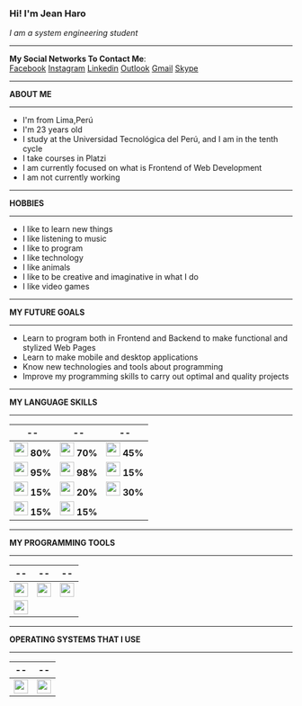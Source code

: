 ### Hi! I'm Jean Haro
*I am a system engineering student* 

------------

**My Social Networks To Contact Me**: <br>
<a href="https://www.facebook.com/jeanc.haroluyo/">Facebook</a> 
<a href="https://www.instagram.com/jeaanc98/">Instagram</a> 
<a href="https://www.linkedin.com/in/jean-carlos-haro-824a07217/">Linkedin</a>
<a href="mailto:JeanCHL98@hotmail.com">Outlook</a> 
<a href="mailto:jeanch447@gmail.com">Gmail</a>
<a href="https://join.skype.com/invite/kkrfllf4mX4U">Skype</a>

------------

**ABOUT ME**

------------

- I'm from Lima,Perú
- I'm 23  years old
- I study at the Universidad Tecnológica del Perú, and I am in the tenth cycle
- I take courses in Platzi 
- I am currently focused on what is Frontend of Web Development
- I am not currently working

------------

**HOBBIES**

------------

- I like to learn new things
- I like listening to music
- I like to program
- I like technology
- I like animals
- I like to be creative and imaginative in what I do
- I like video games

------------

**MY FUTURE GOALS**

------------

- Learn to program both in Frontend and Backend to make functional and stylized Web Pages
- Learn to make mobile and desktop applications
- Know new technologies and tools about programming
- Improve my programming skills to carry out optimal and quality projects

------------

**MY LANGUAGE SKILLS**

------------

-- | -- | --
----------- | ----------- | -----------
<img src="https://image.flaticon.com/icons/png/128/226/226269.png" width="25"> **80%** | <img src="https://cdn.iconscout.com/icon/free/png-256/css-131-722685.png" width="25"> **70%** | <img src="https://img2.freepng.es/20181209/yvf/kisspng-javascript-angularjs-node-js-computer-icons-clip-a-clipart-js-5c0d82819a4963.228658921544389249632.jpg" width="25"> **45%** 
<img src="https://image.flaticon.com/icons/png/512/3291/3291667.png" width="25"> **95%** | <img src="https://image.flaticon.com/icons/png/512/4494/4494748.png" width="25"> **98%** | <img src="https://gblobscdn.gitbook.com/spaces%2F-Mazylr9D3SncEFFGVzK%2Favatar-1622472058140.png?alt=media" width="25"> **15%** 
<img src="https://image.flaticon.com/icons/png/512/919/919836.png" width="25"> **15%** | <img src="https://cdn.iconscout.com/icon/free/png-256/vue-282497.png" width="25"> **20%** | <img src="http://ipro.edu.uy/pix/Java-logo.png" width="25"> **30%** 
<img src="https://encrypted-tbn0.gstatic.com/images?q=tbn:ANd9GcRwBERUVTQAEAyDEpUPxl1yPU6tfIWAAPvYhwK4N2sSAAznlSdAW_rhS7pKkeazHsdWgVE&usqp=CAU" width="25"> **15%** | <img src="https://image.flaticon.com/icons/png/512/4669/4669765.png" width="25"> **15%**

------------

**MY PROGRAMMING TOOLS**

------------

-- | -- | --
----------- | ----------- | -----------
<img src="https://insmac.org/uploads/posts/2019-06/1560502744_code.png" width="25"> | <img src="https://materiageek.com/wp-content/uploads/2021/03/Apache-NetBeans-122-Descargar-gratis.png" width="25"> | <img src="https://iconape.com/wp-content/files/qb/371174/svg/371174.svg" width="25"> 
<img src="https://git-for-windows.github.io/favicon.ico" width="25"> |

------------

**OPERATING SYSTEMS THAT I USE**

------------

-- | --
----------- | ----------- 
<img src="https://image.flaticon.com/icons/png/512/220/220215.png" width="25"> | <img src="https://image.flaticon.com/icons/png/512/226/226772.png" width="25">
